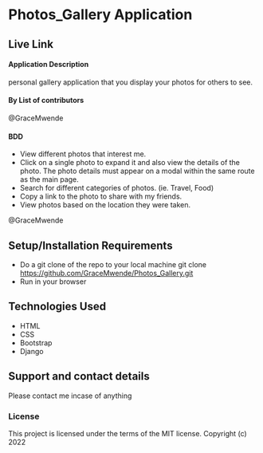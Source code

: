 # Photos_Gallery Application

## Live Link



#### Application Description

personal gallery application that you display your photos for others to see.

#### By **List of contributors**

@GraceMwende

#### BDD

- View different photos that interest me.
- Click on a single photo to expand it and also view the details of the photo. The photo details must appear on a modal within the same route as the main page.
- Search for different categories of photos. (ie. Travel, Food)
- Copy a link to the photo to share with my friends.
- View photos based on the location they were taken.

@GraceMwende

## Setup/Installation Requirements

- Do a git clone of the repo to your local machine
  git clone https://github.com/GraceMwende/Photos_Gallery.git
- Run in your browser

## Technologies Used

- HTML
- CSS
- Bootstrap
- Django

## Support and contact details

Please contact me incase of anything

### License

This project is licensed under the terms of the MIT license.
Copyright (c) 2022